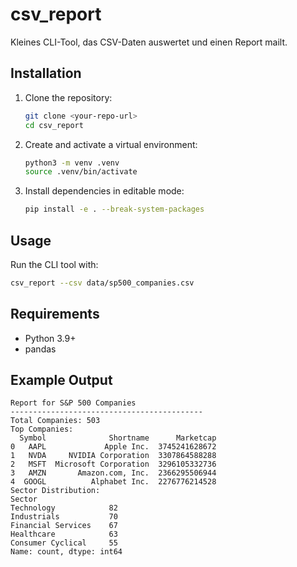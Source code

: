 # csv_report

Kleines CLI-Tool, das CSV-Daten auswertet und einen Report mailt.

## Installation

1. Clone the repository:
   ```bash
   git clone <your-repo-url>
   cd csv_report
   ```
2. Create and activate a virtual environment:
   ```bash
   python3 -m venv .venv
   source .venv/bin/activate
   ```
3. Install dependencies in editable mode:
   ```bash
   pip install -e . --break-system-packages
   ```

## Usage

Run the CLI tool with:
```bash
csv_report --csv data/sp500_companies.csv
```

## Requirements
- Python 3.9+
- pandas

## Example Output
```
Report for S&P 500 Companies
-------------------------------------------
Total Companies: 503
Top Companies:
  Symbol              Shortname      Marketcap
0   AAPL             Apple Inc.  3745241628672
1   NVDA     NVIDIA Corporation  3307864588288
2   MSFT  Microsoft Corporation  3296105332736
3   AMZN       Amazon.com, Inc.  2366295506944
4  GOOGL          Alphabet Inc.  2276776214528
Sector Distribution:
Sector
Technology            82
Industrials           70
Financial Services    67
Healthcare            63
Consumer Cyclical     55
Name: count, dtype: int64
```
